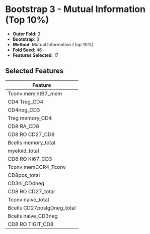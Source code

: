# Bootstrap 3 - Mutual Information (Top 10%)

- **Outer Fold**: 3
- **Bootstrap**: 3
- **Method**: Mutual Information (Top 10%)
- **Fold Seed**: 46
- **Features Selected**: 17

## Selected Features

| Feature |
|---------|
| Tconv memintB7_mem |
| CD4 Treg_CD4 |
| CD4neg_CD3 |
| Treg memory_CD4 |
| CD8 RA_CD8 |
| CD8 RO CD27_CD8 |
| Bcells memory_total |
| myeloid_total |
| CD8  RO Ki67_CD3 |
| Tconv memCCR4_Tconv |
| CD8pos_total |
| CD3hi_CD4neg |
| CD8 RO CD27_total |
| Tconv naive_total |
| Bcells CD27posIgDneg_total |
| Bcells naive_CD3neg |
| CD8 RO TIGIT_CD8 |
